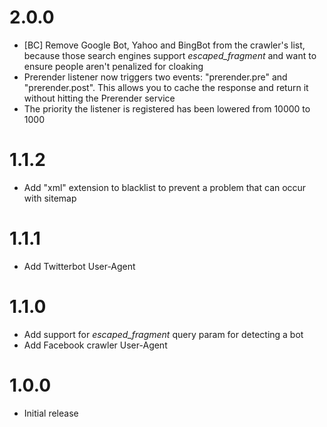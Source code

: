 # 2.0.0

* [BC] Remove Google Bot, Yahoo and BingBot from the crawler's list, because those search engines
support _escaped_fragment_ and want to ensure people aren't penalized for cloaking
* Prerender listener now triggers two events: "prerender.pre" and "prerender.post". This allows you to
cache the response and return it without hitting the Prerender service
* The priority the listener is registered has been lowered from 10000 to 1000

# 1.1.2

* Add "xml" extension to blacklist to prevent a problem that can occur with sitemap

# 1.1.1

* Add Twitterbot User-Agent

# 1.1.0

* Add support for _escaped_fragment_ query param for detecting a bot
* Add Facebook crawler User-Agent

# 1.0.0

* Initial release
